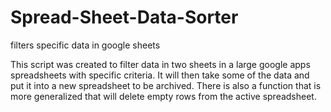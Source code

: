 # Spread-Sheet-Data-Sorter
filters specific data in google sheets


This script was created to filter data in two sheets in a large google apps spreadsheets with specific criteria. It will then take some of the data and put it into a new spreadsheet to be archived. There is also a function that is more generalized that will delete empty rows from the active spreadsheet.
